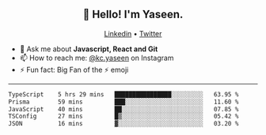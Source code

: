 <h2 align="center">👋 Hello! I'm Yaseen.</h2>
<p align="center">
  <a href="https://www.linkedin.com/in/yaseenkc/">Linkedin</a> •
  <a href="https://twitter.com/yaseeenkc">Twitter</a>
</p>


<!--- 🔭 I’m currently working at []() as an  -->
- 💬 Ask me about **Javascript, React and Git**
- 📫 How to reach me: [@kc.yaseen](https://instagram.com/kc.yaseen) on Instagram
- ⚡ Fun fact: Big Fan of the :zap: emoji

-------

<!--START_SECTION:waka-->

```txt
TypeScript    5 hrs 29 mins   ████████████████░░░░░░░░░   63.95 %
Prisma        59 mins         ███░░░░░░░░░░░░░░░░░░░░░░   11.60 %
JavaScript    40 mins         ██░░░░░░░░░░░░░░░░░░░░░░░   07.85 %
TSConfig      27 mins         █▒░░░░░░░░░░░░░░░░░░░░░░░   05.42 %
JSON          16 mins         ▓░░░░░░░░░░░░░░░░░░░░░░░░   03.20 %
```

<!--END_SECTION:waka-->
